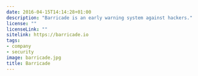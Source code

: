 ```yaml
---
date: 2016-04-15T14:14:28+01:00
description: "Barricade is an early warning system against hackers."
license: ""
licenseLink: ""
sitelink: https://barricade.io
tags:
- company
- security
image: barricade.jpg
title: Barricade
---
```


